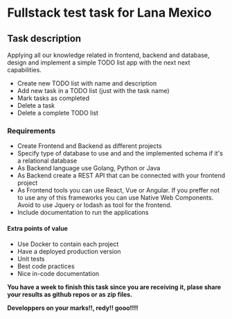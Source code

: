 # Fullstack test task for Lana Mexico

## Task description

Applying all our knowledge related in frontend, backend and database, design and implement a simple TODO list app 
with the next next capabilities.

* Create new TODO list with name and description
* Add new task in a TODO list (just with the task name)
* Mark tasks as completed
* Delete a task
* Delete a complete TODO list

### Requirements

* Create Frontend and Backend as different projects
* Specify type of database to use and and the implemented schema if it's a relational database
* As Backend language use Golang, Python or Java
* As Backend create a REST API that can be connected with your frontend project
* As Frontend tools you can use React, Vue or Angular. If you preffer not to use any of this frameworks you can use
  Native Web Components. Avoid to use Jquery or lodash as tool for the frontend.
* Include documentation to run the applications

#### Extra points of value 

* Use Docker to contain each project
* Have a deployed production version
* Unit tests
* Best code practices
* Nice in-code documentation

**You have a week to finish this task since you are receiving it, plase share your results as github repos or
as zip files.**

**Developpers on your marks!!, redy!! gooo!!!!**
